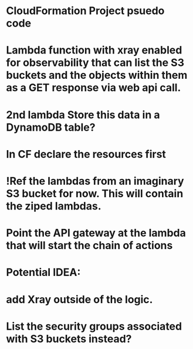 # CloudFormation Project psuedo code


# Lambda function with xray enabled for observability that can list the S3 buckets and the objects within them as a GET response via web api call. 
# 2nd lambda Store this data in a DynamoDB table? 


# In CF declare the resources first
# !Ref the lambdas from an imaginary S3 bucket for now. This will contain the ziped lambdas. 
# Point the API gateway at the lambda that will start the chain of actions







# Potential IDEA: 
# add Xray outside of the logic. 
# List the security groups associated with S3 buckets instead?


